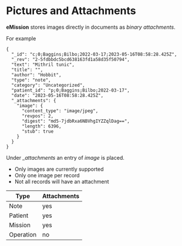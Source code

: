 # Pictures and Attachments

**eMission** stores images directly in documents as *binary attachments*.

For example

```
{
  "_id": "c;0;Baggins;Bilbo;2022-03-17;2023-05-16T08:58:28.425Z",
  "_rev": "2-5fdbbdc5bcd638163fd1a58d35f50794",
  "text": "Mithril tunic",
  "title": "",
  "author": "Hobbit",
  "type": "note",
  "category": "Uncategorized",
  "patient_id": "p;0;Baggins;Bilbo;2022-03-17",
  "date": "2023-05-16T08:58:28.425Z",
  "_attachments": {
    "image": {
      "content_type": "image/jpeg",
      "revpos": 2,
      "digest": "md5-7jdbRxa6NBVhgIYZZqlDag==",
      "length": 6396,
      "stub": true
    }
  }
}
```

Under *_attachments* an entry of *image* is placed.

* Only images are currently supported
* Only one image per record
* Not all records will have an attachment

|Type|Attachments|
|--|--|
|Note|yes|
|Patient|yes|
|Mission|yes|
|Operation|no|
